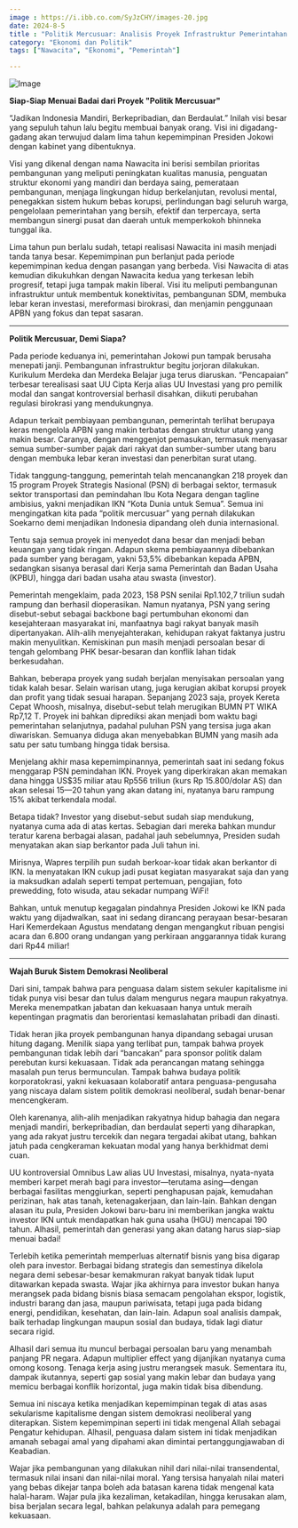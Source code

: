 ```yaml
---
image : https://i.ibb.co.com/SyJzCHY/images-20.jpg
date: 2024-8-5
title : "Politik Mercusuar: Analisis Proyek Infrastruktur Pemerintahan Jokowi dan Implikasinya"
category: "Ekonomi dan Politik"
tags: ["Nawacita", "Ekonomi", "Pemerintah"]

---
```


![Image](https://i.ibb.co.com/SyJzCHY/images-20.jpg)

**Siap-Siap Menuai Badai dari Proyek "Politik Mercusuar"**

“Jadikan Indonesia Mandiri, Berkepribadian, dan Berdaulat.” Inilah visi besar yang sepuluh tahun lalu begitu membuai banyak orang. Visi ini digadang-gadang akan terwujud dalam lima tahun kepemimpinan Presiden Jokowi dengan kabinet yang dibentuknya.

Visi yang dikenal dengan nama Nawacita ini berisi sembilan prioritas pembangunan yang meliputi peningkatan kualitas manusia, penguatan struktur ekonomi yang mandiri dan berdaya saing, pemerataan pembangunan, menjaga lingkungan hidup berkelanjutan, revolusi mental, penegakkan sistem hukum bebas korupsi, perlindungan bagi seluruh warga, pengelolaan pemerintahan yang bersih, efektif dan terpercaya, serta membangun sinergi pusat dan daerah untuk memperkokoh bhinneka tunggal ika.

Lima tahun pun berlalu sudah, tetapi realisasi Nawacita ini masih menjadi tanda tanya besar. Kepemimpinan pun berlanjut pada periode kepemimpinan kedua dengan pasangan yang berbeda. Visi Nawacita di atas kemudian dikukuhkan dengan Nawacita kedua yang terkesan lebih progresif, tetapi juga tampak makin liberal. Visi itu meliputi pembangunan infrastruktur untuk membentuk konektivitas, pembangunan SDM, membuka lebar keran investasi, mereformasi birokrasi, dan menjamin penggunaan APBN yang fokus dan tepat sasaran.

---

**Politik Mercusuar, Demi Siapa?**

Pada periode keduanya ini, pemerintahan Jokowi pun tampak berusaha menepati janji. Pembangunan infrastruktur begitu jorjoran dilakukan. Kurikulum Merdeka dan Merdeka Belajar juga terus diaruskan. “Pencapaian” terbesar terealisasi saat UU Cipta Kerja alias UU Investasi yang pro pemilik modal dan sangat kontroversial berhasil disahkan, diikuti perubahan regulasi birokrasi yang mendukungnya.

Adapun terkait pembiayaan pembangunan, pemerintah terlihat berupaya keras mengelola APBN yang makin terbatas dengan struktur utang yang makin besar. Caranya, dengan menggenjot pemasukan, termasuk menyasar semua sumber-sumber pajak dari rakyat dan sumber-sumber utang baru dengan membuka lebar keran investasi dan penerbitan surat utang.

Tidak tanggung-tanggung, pemerintah telah mencanangkan 218 proyek dan 15 program Proyek Strategis Nasional (PSN) di berbagai sektor, termasuk sektor transportasi dan pemindahan Ibu Kota Negara dengan tagline ambisius, yakni menjadikan IKN “Kota Dunia untuk Semua”. Semua ini mengingatkan kita pada “politik mercusuar” yang pernah dilakukan Soekarno demi menjadikan Indonesia dipandang oleh dunia internasional.

Tentu saja semua proyek ini menyedot dana besar dan menjadi beban keuangan yang tidak ringan. Adapun skema pembiayaannya dibebankan pada sumber yang beragam, yakni 53,5% dibebankan kepada APBN, sedangkan sisanya berasal dari Kerja sama Pemerintah dan Badan Usaha (KPBU), hingga dari badan usaha atau swasta (investor).

Pemerintah mengeklaim, pada 2023, 158 PSN senilai Rp1.102,7 triliun sudah rampung dan berhasil dioperasikan. Namun nyatanya, PSN yang sering disebut-sebut sebagai backbone bagi pertumbuhan ekonomi dan kesejahteraan masyarakat ini, manfaatnya bagi rakyat banyak masih dipertanyakan. Alih-alih menyejahterakan, kehidupan rakyat faktanya justru makin menyulitkan. Kemiskinan pun masih menjadi persoalan besar di tengah gelombang PHK besar-besaran dan konflik lahan tidak berkesudahan.

Bahkan, beberapa proyek yang sudah berjalan menyisakan persoalan yang tidak kalah besar. Selain warisan utang, juga kerugian akibat korupsi proyek dan profit yang tidak sesuai harapan. Sepanjang 2023 saja, proyek Kereta Cepat Whoosh, misalnya, disebut-sebut telah merugikan BUMN PT WIKA Rp7,12 T. Proyek ini bahkan diprediksi akan menjadi bom waktu bagi pemerintahan selanjutnya, padahal puluhan PSN yang tersisa juga akan diwariskan. Semuanya diduga akan menyebabkan BUMN yang masih ada satu per satu tumbang hingga tidak bersisa.

Menjelang akhir masa kepemimpinannya, pemerintah saat ini sedang fokus menggarap PSN pemindahan IKN. Proyek yang diperkirakan akan memakan dana hingga US$35 miliar atau Rp556 triliun (kurs Rp 15.800/dolar AS) dan akan selesai 15—20 tahun yang akan datang ini, nyatanya baru rampung 15% akibat terkendala modal.

Betapa tidak? Investor yang disebut-sebut sudah siap mendukung, nyatanya cuma ada di atas kertas. Sebagian dari mereka bahkan mundur teratur karena berbagai alasan, padahal jauh sebelumnya, Presiden sudah menyatakan akan siap berkantor pada Juli tahun ini.

Mirisnya, Wapres terpilih pun sudah berkoar-koar tidak akan berkantor di IKN. Ia menyatakan IKN cukup jadi pusat kegiatan masyarakat saja dan yang ia maksudkan adalah seperti tempat pertemuan, pengajian, foto prewedding, foto wisuda, atau sekadar numpang WiFi!

Bahkan, untuk menutup kegagalan pindahnya Presiden Jokowi ke IKN pada waktu yang dijadwalkan, saat ini sedang dirancang perayaan besar-besaran Hari Kemerdekaan Agustus mendatang dengan mengangkut ribuan pengisi acara dan 6.800 orang undangan yang perkiraan anggarannya tidak kurang dari Rp44 miliar!

---

**Wajah Buruk Sistem Demokrasi Neoliberal**

Dari sini, tampak bahwa para penguasa dalam sistem sekuler kapitalisme ini tidak punya visi besar dan tulus dalam mengurus negara maupun rakyatnya. Mereka menempatkan jabatan dan kekuasaan hanya untuk meraih kepentingan pragmatis dan berorientasi kemaslahatan pribadi dan dinasti.

Tidak heran jika proyek pembangunan hanya dipandang sebagai urusan hitung dagang. Menilik siapa yang terlibat pun, tampak bahwa proyek pembangunan tidak lebih dari “bancakan” para sponsor politik dalam perebutan kursi kekuasaan. Tidak ada perancangan matang sehingga masalah pun terus bermunculan. Tampak bahwa budaya politik korporatokrasi, yakni kekuasaan kolaboratif antara penguasa-pengusaha yang niscaya dalam sistem politik demokrasi neoliberal, sudah benar-benar mencengkeram.

Oleh karenanya, alih-alih menjadikan rakyatnya hidup bahagia dan negara menjadi mandiri, berkepribadian, dan berdaulat seperti yang diharapkan, yang ada rakyat justru tercekik dan negara tergadai akibat utang, bahkan jatuh pada cengkeraman kekuatan modal yang hanya berkhidmat demi cuan.

UU kontroversial Omnibus Law alias UU Investasi, misalnya, nyata-nyata memberi karpet merah bagi para investor—terutama asing—dengan berbagai fasilitas menggiurkan, seperti penghapusan pajak, kemudahan perizinan, hak atas tanah, ketenagakerjaan, dan lain-lain. Bahkan dengan alasan itu pula, Presiden Jokowi baru-baru ini memberikan jangka waktu investor IKN untuk mendapatkan hak guna usaha (HGU) mencapai 190 tahun. Alhasil, pemerintah dan generasi yang akan datang harus siap-siap menuai badai!

Terlebih ketika pemerintah memperluas alternatif bisnis yang bisa digarap oleh para investor. Berbagai bidang strategis dan semestinya dikelola negara demi sebesar-besar kemakmuran rakyat banyak tidak luput ditawarkan kepada swasta. Wajar jika akhirnya para investor bukan hanya merangsek pada bidang bisnis biasa semacam pengolahan ekspor, logistik, industri barang dan jasa, maupun pariwisata, tetapi juga pada bidang energi, pendidikan, kesehatan, dan lain-lain. Adapun soal analisis dampak, baik terhadap lingkungan maupun sosial dan budaya, tidak lagi diatur secara rigid.

Alhasil dari semua itu muncul berbagai persoalan baru yang menambah panjang PR negara. Adapun multiplier effect yang dijanjikan nyatanya cuma omong kosong. Tenaga kerja asing justru merangsek masuk. Sementara itu, dampak ikutannya, seperti gap sosial yang makin lebar dan budaya yang memicu berbagai konflik horizontal, juga makin tidak bisa dibendung.

Semua ini niscaya ketika menjadikan kepemimpinan tegak di atas asas sekularisme kapitalisme dengan sistem demokrasi neoliberal yang diterapkan. Sistem kepemimpinan seperti ini tidak mengenal Allah sebagai Pengatur kehidupan. Alhasil, penguasa dalam sistem ini tidak menjadikan amanah sebagai amal yang dipahami akan dimintai pertanggungjawaban di Keabadian.

Wajar jika pembangunan yang dilakukan nihil dari nilai-nilai transendental, termasuk nilai insani dan nilai-nilai moral. Yang tersisa hanyalah nilai materi yang bebas dikejar tanpa boleh ada batasan karena tidak mengenal kata halal-haram. Wajar pula jika kezaliman, ketakadilan, hingga kerusakan alam, bisa berjalan secara legal, bahkan pelakunya adalah para pemegang kekuasaan.
